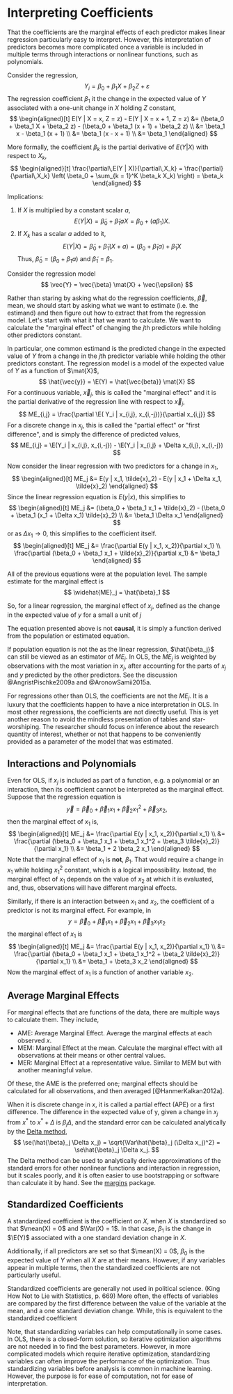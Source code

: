 
# Interpreting Coefficients

That the coefficients are the marginal effects of each predictor makes linear regression
particularly easy to interpret. However, this interpretation of predictors
becomes more complicated once a variable is included in multiple terms through
interactions or nonlinear functions, such as polynomials.

Consider the regression,
$$
Y_i = \beta_0 + \beta_1 X + \beta_2 Z + \varepsilon
$$
The regression coefficient $\beta_1$ it the change in the expected value of $Y$ associated with a one-unit change in $X$ holding $Z$ constant,
$$
\begin{aligned}[t]
E(Y | X = x, Z = z) - E(Y | X = x + 1, Z = z) &= (\beta_0 + \beta_1 X + \beta_2 z) - (\beta_0 + \beta_1 (x + 1) + \beta_2 z) \\
&= \beta_1 x - \beta_1 (x + 1) \\
&= \beta_1 (x - x + 1) \\
&= \beta_1
\end{aligned}
$$

More formally, the coefficient $\beta_k$ is the partial derivative of $E(Y | X)$ with respect to $X_k$,
$$
\begin{aligned}[t]
\frac{\partial\,E(Y | X)}{\partial\,X_k} =  \frac{\partial}{\partial\,X_k} \left( \beta_0 + \sum_{k = 1}^K \beta_k X_k) \right) = \beta_k
\end{aligned}
$$


Implications:

1. If $X$ is multiplied by a constant scalar $a$,
    $$
    E(Y | X) = \tilde{\beta}_0 + \tilde{\beta}_1 a X = \beta_0 + (a \beta_1) X .
    $$
2. If $X_k$ has a scalar $a$ added to it,
    $$
    E(Y | X) = \tilde{\beta}_0 + \tilde{\beta}_1 (X + a) = (\beta_0 + \tilde{\beta}_1 a) + \tilde{\beta}_1 X
    $$
    Thus, $\tilde{\beta}_0 = (\beta_0 + \beta_1 a)$ and $\tilde{\beta}_1 = \beta_1$.
    

Consider the regression model
$$
\vec{Y} = \vec{\beta} \mat{X} + \vec{\epsilon}
$$

Rather than staring by asking what do the regression coefficients, $\vec{\beta}$, mean, we should start by asking what we want to estimate (i.e. the estimand) and then figure out how to extract that from the regression model.
Let's start with what it that we want to calculate. 
We want to calculate the "marginal effect" of changing the $j$th predictors while holding other predictors constant.

In particular, one common estimand is the predicted change in the expected value of $Y$ from a change in the $j$th predictor variable while holding the other predictors constant.
The regression model is a model of the expected value of $Y$ as a function of $\mat{X}$,
$$
\hat{\vec{y}} = \E(Y) = \hat{\vec{beta}} \mat{X}
$$
For a continuous variable, $\vec{x}_j$, this is called the "marginal effect" and it is the partial derivative of the regression line with respect to $\vec{x}_j$,
$$
ME_{i,j} =  \frac{\partial \E( Y_i | x_{i,j}, x_{i,-j})}{\partial x_{i,j}}
$$
For a discrete change in $x_j$, this is called the "partial effect" or "first difference", and is simply the difference of predicted values,
$$
ME_{i,j} =  \E(Y_i | x_{i,j}, x_{i,-j}) - \E(Y_i | x_{i,j} + \Delta x_{i,j}, x_{i,-j})
$$


Now consider the linear regression with two predictors for a change in $x_1$,
$$
\begin{aligned}[t]
ME_j &=  E(y | x_1, \tilde{x}_2) - E(y | x_1 + \Delta x_1, \tilde{x}_2)
\end{aligned}
$$
Since the linear regression equation is $E(y | x)$, this simplifies to
$$
\begin{aligned}[t]
ME_j &=  (\beta_0 + \beta_1 x_1 + \tilde{x}_2) - (\beta_0 + \beta_1 (x_1 + \Delta x_1) \tilde{x}_2) \\
&= \beta_1 \Delta x_1
\end{aligned}
$$
or as $\Delta x_1 \to 0$, this simplifies to the coefficient itself.
$$
\begin{aligned}[t]
ME_j &=  \frac{\partial E(y | x_1, x_2)}{\partial x_1} \\
\frac{\partial (\beta_0 + \beta_1 x_1 + \tilde{x}_2)}{\partial x_1}
&= \beta_1
\end{aligned}
$$

All of the previous equations were at the population level.
The sample estimate for the marginal effect is
$$
\widehat{ME}_j = \hat{\beta}_1
$$

So, for a linear regression, the marginal effect of $x_j$, defined as the change in the expected value of $y$ for a small a unit of $j$

The equation presented above is not **causal**, it is simply a function derived from the population or estimated equation. 

If population equation is not the as the linear regression,  $\hat{\beta_j}$ can still be viewed as an estimator of $ME_j$. In OLS, the $ME_j$ is weighted by observations with the most variation in $x_j$, after accounting for the parts of $x_j$ and $y$ predicted by the other predictors. See the discussion @AngristPischke2009a and @AronowSamii2015a. 

For regressions other than OLS, the coefficients are not the $ME_j$.
It is a luxury that the coefficients happen to have a nice interpretation in OLS.
In most other regressions, the coefficients are not directly useful. This is yet another
reason to avoid the mindless presentation of tables and star-worshiping. 
The researcher should focus on inference about the research quantity of interest, whether
or not that happens to be conveniently provided as a parameter of the model that was estimated.

## Interactions and Polynomials

Even for OLS, if $x_j$ is included as part of a function, e.g. a polynomial or an interaction, then its coefficient cannot be interpreted as the marginal effect. Suppose that the regression equation is
$$
\vec{y} = \vec{\beta}_0 + \vec{\beta}_1 x_1 + \vec{\beta}_2 x_1^2 + \vec{\beta}_3 x_2,
$$
then the marginal effect of $x_1$ is,
$$
\begin{aligned}[t]
ME_j &=  \frac{\partial E(y | x_1, x_2)}{\partial x_1} \\
&= \frac{\partial (\beta_0 + \beta_1 x_1 + \beta_1 x_1^2 +  \beta_3 \tilde{x}_2)}{\partial x_1} \\
&= \beta_1 + 2 \beta_2 x_1
\end{aligned}
$$
Note that the marginal effect of $x_1$ is **not**, $\beta_1$. 
That would require a change in $x_1$ while holding $x_1 ^ 2$ constant, which is a logical impossibility.
Instead, the marginal effect of $x_1$ depends on the value of $x_2$ at which it is evaluated, and, thus, observations will have different marginal effects.

Similarly, if there is an interaction between $x_1$ and $x_2$, the coefficient of a predictor
is not its marginal effect.
For example, in
$$
y = \vec{\beta}_0 + \vec{\beta}_1 x_1 + \vec{\beta}_2 x_1 + \vec{\beta}_3 x_1 x_2
$$
the marginal effect of $x_1$ is
$$
\begin{aligned}[t]
ME_j &=  \frac{\partial E(y | x_1, x_2)}{\partial x_1} \\
&= \frac{\partial (\beta_0 + \beta_1 x_1 + \beta_1 x_1^2 +  \beta_2 \tilde{x}_2)}{\partial x_1} \\
&= \beta_1 + \beta_3 x_2
\end{aligned}
$$
Now the marginal effect of $x_1$ is a function of another variable $x_2$.

## Average Marginal Effects

For marginal effects that are functions of the data, there are multiple ways to calculate them. They include,

- AME: Average Marginal Effect. Average the marginal effects at each observed $x$.
- MEM: Marginal Effect at the mean. Calculate the marginal effect with all observations at their means or other central values.
- MER: Marginal Effect at a representative value. Similar to MEM but with another meaningful value.

Of these, the AME is the preferred one; marginal effects should be calculated for all observations, and then averaged [@HanmerKalkan2012a].

<!-- When it is discrete change in $x$, it is called a partial effect (APE) or a first difference. -->
<!-- The difference in the expected value of y, given a change in $x_j$ from $x^*$ to $x^* + \Delta$ is $\beta_j \Delta$, and the standard error can be approximated  by [https://en.wikipedia.org/wiki/Delta_method](https://en.wikipedia.org/wiki/Delta_method), -->
<!-- $$ -->
<!-- \se(\hat{\beta}_j \Delta x) = \sqrt{\Var\hat{\beta_j} (\Delta x)^2 } = \se\hat{\beta_j} \Delta x. -->
<!-- $$ -->
<!-- The Delta method can be used to analytically derive approximations of the standard errors for other nonlinear functions and interaction in regression, but it scales poorly, and it is often easier to use bootstrapping or software than calculate it by hand. See the [margins](https://github.com/leeper/margins) package. -->


When it is discrete change in $x$, it is called a partial effect (APE) or a first difference.
The difference in the expected value of y, given a change in $x_j$ from $x^*$ to $x^* + \Delta$ is $\beta_j \Delta$, and the standard error can be calculated analytically by the [Delta method](https://en.wikipedia.org/wiki/Delta_method),
$$
\se(\hat{\beta}_j \Delta x_j) = \sqrt{\Var\hat{\beta}_j (\Delta x_j)^2} = \se\hat{\beta}_j \Delta x_j.
$$
The Delta method can be used to analytically derive approximations of the standard errors for other nonlinear functions and interaction in regression, but it scales poorly, and it is often easier to use bootstrapping or software than calculate it by hand. See the [margins](https://github.com/leeper/margins) package.


## Standardized Coefficients

A standardized coefficient is the coefficient on $X$, when $X$ is standardized so that $\mean(X) = 0$ and $\Var(X) = 1$.
In that case, $\beta_1$ is the change in $\E(Y)$ associated with a one standard deviation change in $X$.

Additionally, if all predictors are set so that $\mean(X) = 0$, $\beta_0$ is the expected value of $Y$
when all $X$ are at their means.
However, if any variables appear in multiple terms, then the standardized coefficients are not particularly
useful.

Standardized coefficients are generally not used in political science. (King How Not to Lie with Statistics, p. 669)
More often, the effects of variables are compared by the first difference between the value of the
variable at the mean, and a one standard deviation change.
While, this is equivalent to the standardized coefficient

Note, that standardizing variables can help computationally in some cases.
In OLS, there is a closed-form solution, so iterative optimization algorithms are not
needed in to find the best parameters. However, in more complicated models which require iterative optimization,
standardizing variables can often improve the performance of the optimization.
Thus standardizing variables before analysis is common in machine learning.
However, the purpose is for ease of computation, not for ease of interpretation.
